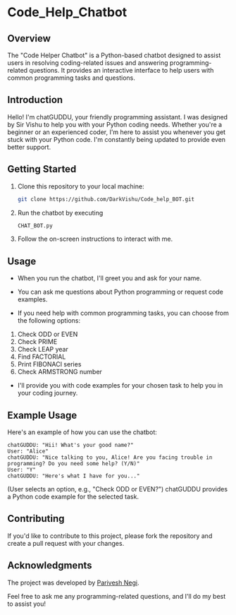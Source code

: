 # Code_Help_Chatbot

## Overview

The "Code Helper Chatbot" is a Python-based chatbot designed to assist users in resolving coding-related issues and answering programming-related questions. It provides an interactive interface to help users with common programming tasks and questions.

## Introduction

Hello! I'm chatGUDDU, your friendly programming assistant. I was designed by Sir Vishu to help you with your Python coding needs. Whether you're a beginner or an experienced coder, I'm here to assist you whenever you get stuck with your Python code. I'm constantly being updated to provide even better support.

## Getting Started

1. Clone this repository to your local machine:

   ```bash
   git clone https://github.com/DarkVishu/Code_help_BOT.git
   ```
2. Run the chatbot by executing
   ```bash
   CHAT_BOT.py
   ```
3. Follow the on-screen instructions to interact with me.

## Usage
- When you run the chatbot, I'll greet you and ask for your name.

- You can ask me questions about Python programming or request code examples.

- If you need help with common programming tasks, you can choose from the following options:

1. Check ODD or EVEN
2. Check PRIME
3. Check LEAP year
4. Find FACTORIAL
5. Print FIBONACI series
6. Check ARMSTRONG number
   
- I'll provide you with code examples for your chosen task to help you in your coding journey.

## Example Usage
Here's an example of how you can use the chatbot:

    chatGUDDU: "Hii! What's your good name?"
    User: "Alice"
    chatGUDDU: "Nice talking to you, Alice! Are you facing trouble in programming? Do you need some help? (Y/N)"
    User: "Y"
    chatGUDDU: "Here's what I have for you..."
    
(User selects an option, e.g., "Check ODD or EVEN?")
chatGUDDU provides a Python code example for the selected task.

## Contributing
If you'd like to contribute to this project, please fork the repository and create a pull request with your changes.

## Acknowledgments
The project was developed by <a href="https://github.com/DarkVishu">Parivesh Negi</a>.

Feel free to ask me any programming-related questions, and I'll do my best to assist you!
